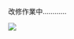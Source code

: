 
改修作業中…………

<a href="https://github.com/anuraghazra/github-readme-stats">
      <img align="left" src="https://github-readme-stats.vercel.app/api/top-langs/?username=Ishizaka-K&hide_border=true&show_icons=true&layout=donut-vertical&text_color=f5f5f2&title_color=f5f5f2&bg_color=74,537895,09203f&locale=ja&custom_title=使用言語割合&hide=[LLVM.Assembly]&langs_count=4" />
</a> 



